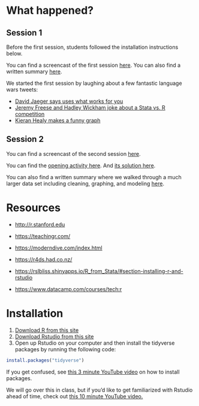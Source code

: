 
<!-- README.md is generated from README.Rmd. Please edit that file -->

# What happened?

## Session 1

Before the first session, students followed the installation
instructions below.

You can find a screencast of the first session
[here](http://www.youtube.com/watch?v=ezerknbEDKw). You can also find a
written summary
[here](https://github.com/stenhaug/stanfordsoc382/blob/master/written-summaries/summary_of_session_1.md).

We started the first session by laughing about a few fantastic language
wars tweets:

  - [David Jaeger says uses what works for
    you](https://twitter.com/DavidAJaeger/status/1092755742950604800)
  - [Jeremy Freese and Hadley Wickham joke about a Stata vs. R
    competition](https://twitter.com/hadleywickham/status/1093347766368116737)
  - [Kieran Healy makes a funny
    graph](https://twitter.com/kjhealy/status/1093524538002939904)

## Session 2

You can find a screencast of the second session
[here](http://www.youtube.com/watch?v=HP07qFrltrQ).

You can find the [opening activity
here](https://github.com/stenhaug/stanfordsoc382/blob/master/activities/Session%202%20opening%20activity.md).
And [its solution
here](https://github.com/stenhaug/stanfordsoc382/blob/master/activities/Session_2_Opening_Activity_Solution.md).

You can also find a written summary where we walked through a much
larger data set including cleaning, graphing, and modeling
[here](https://github.com/stenhaug/stanfordsoc382/blob/master/written-summaries/summary_of_session_2.md).

# Resources

  - <http://r.stanford.edu>

  - <https://teachingr.com/>

  - <https://moderndive.com/index.html>

  - <https://r4ds.had.co.nz/>

  - <https://rslbliss.shinyapps.io/R_from_Stata/#section-installing-r-and-rstudio>

  - <https://www.datacamp.com/courses/tech:r>

# Installation

1.  [Download R from this site](https://cran.r-project.org/)
2.  [Download Rstudio from this
    site](https://www.rstudio.com/products/rstudio/download/#download)
3.  Open up Rstudio on your computer and then install the tidyverse
    packages by running the following code:

<!-- end list -->

``` r
install.packages("tidyverse")
```

If you get confused, see [this 3 minute YouTube
video](https://www.youtube.com/watch?v=u1r5XTqrCTQ) on how to install
packages.

We will go over this in class, but if you’d like to get familiarized
with Rstudio ahead of time, check out [this 10 minute YouTube
video.](https://www.youtube.com/watch?v=lTTJPRwnONE&list=PLLxj8fULvXwGOf8uHlL4Tr62oXSB5k_in&index=2)
